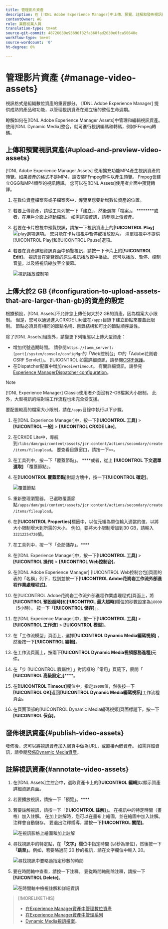 ```yaml
---
title: 管理影片資產
description: 在 [!DNL Adobe Experience Manager]中上傳、預覽、註解和發佈視訊資產。
contentOwner: AG
role: 業務從業人員
translation-type: tm+mt
source-git-commit: 48726639e93696f32fa368fad2630e6fca50640e
workflow-type: tm+mt
source-wordcount: '0'
ht-degree: 0%

---
```



# 管理影片資產 {#manage-video-assets}

視訊格式是組織數位資產的重要部分。 [!DNL Adobe Experience Manager] 提供成熟的產品和功能，以管理視訊資產在建立後的整個生命週期。

瞭解如何在[!DNL Adobe Experience Manager Assets]中管理和編輯視訊資產。 使用[!DNL Dynamic Media]整合，就可進行視訊編碼和轉碼，例如FFmpeg轉碼。

## 上傳和預覽視訊資產{#upload-and-preview-video-assets}

[!DNL Adobe Experience Manager Assets] 使用擴充功能MP4產生視訊資產的預覽。如果資產的格式不是MP4，請安裝FFmpeg套件以產生預覽。 Fmpeg會建立OGG和MP4類型的視訊轉譯。 您可以在[!DNL Assets]使用者介面中預覽轉譯。

1. 在數位資產檔案夾或子檔案夾中，導覽至您要新增數位資產的位置。
1. 若要上傳資產，請從工具列按一下「建立」，然後選擇「檔案」。 ********&#x200B;或者，在用戶介面上拖動檔案。 如需詳細資訊，請參閱[上傳資產](manage-assets.md#uploading-assets)。
1. 若要在卡片檢視中預覽視訊，請按一下視訊資產上的&#x200B;**[!UICONTROL Play]** ![play選項](assets/do-not-localize/play.png)選項。 您只能在卡片檢視中暫停或播放影片。 清單檢視中不提供[!UICONTROL Play]和[!UICONTROL Pause]選項。

1. 若要在資產詳細資訊頁面中預覽視訊，請按一下卡片上的&#x200B;**[!UICONTROL Edit]**。 視訊會在瀏覽器的原生視訊播放器中播放。 您可以播放、暫停、控制音量，以及將視訊縮放至全螢幕。

   ![視訊播放控制項](assets/video-playback-controls.png)

## 上傳大於2 GB {#configuration-to-upload-assets-that-are-larger-than-gb}的資產的設定

根據預設，[!DNL Assets]不允許您上傳任何大於2 GB的資產，因為檔案大小限制。 但是，您可以通過進入CRXDE Lite並在`/apps`目錄下建立節點來覆蓋此限制。 節點必須具有相同的節點名稱、目錄結構和可比的節點順序屬性。

除了[!DNL Assets]組態外，請變更下列組態以上傳大型資產：

* 增加代號過期時間。 請參閱`https://[aem_server]:[port]/system/console/configMgr`的「Web控制台」中的「Adobe花崗岩CSRF Servlet]」。 [!UICONTROL 如需詳細資訊，請參閱[CSRF保護](/help/sites-developing/csrf-protection.md)。
* 在Dispatcher配置中增加`receiveTimeout`。 有關詳細資訊，請參見[Experience ManagerDispatcher configuration](https://experienceleague.adobe.com/docs/experience-manager-dispatcher/using/configuring/dispatcher-configuration.html#renders-options)。

>[!NOTE]
>
>[!DNL Experience Manager] Classic使用者介面沒有2-GB檔案大小限制。 此外，大型視訊的端對端工作流程也未完全受支援。

要配置較高的檔案大小限制，請在`/apps`目錄中執行以下步驟。

1. 在[!DNL Experience Manager]中，按一下&#x200B;**[!UICONTROL 工具]** > **[!UICONTROL 一般]** > **[!UICONTROL CRXDE Lite]**。
1. 在CRXDE Lite中，導航到`/libs/dam/gui/content/assets/jcr:content/actions/secondary/create/items/fileupload`。 要查看目錄窗口，請按一下`>>`。
1. 在工具列中，按一下「覆蓋節點」。 ****&#x200B;或者，從上 **[!UICONTROL 下文選單選取]** 「覆蓋節點」。
1. 在&#x200B;**[!UICONTROL 覆蓋節點]**&#x200B;對話方塊中，按一下&#x200B;**[!UICONTROL 確定]**。

   ![覆蓋節點](assets/overlay-node-path.png)

1. 重新整理瀏覽器。 已選取覆蓋節點`/apps/dam/gui/content/assets/jcr:content/actions/secondary/create/items/fileupload`。
1. 在&#x200B;**[!UICONTROL Properties]**&#x200B;標籤中，以位元組為單位輸入適當的值，以將大小限制增大到所需的大小。 例如，要將大小限制增加到30 GB，請輸入`32212254720`值。

1. 在工具列中，按一下「全部儲存」。****
1. 在[!DNL Experience Manager]中，按一下&#x200B;**[!UICONTROL 工具]** > **[!UICONTROL 操作]** > **[!UICONTROL Web控制台]**。
1. 在[!DNL Adobe Experience Manager] [!UICONTROL Web控制台包]頁面的表的「名稱」列下，找到並按一下&#x200B;**[!UICONTROL Adobe花崗岩工作流外部進程作業處理程式]**。
1. 在[!UICONTROL Adobe花崗岩工作流外部進程作業處理程式]頁面上，將&#x200B;**[!UICONTROL 預設超時]**&#x200B;和&#x200B;**[!UICONTROL 最大超時]**&#x200B;欄位的秒數設定為`18000`（5小時）。 按一下「**[!UICONTROL 儲存]**」。
1. 在[!DNL Experience Manager]中，按一下&#x200B;**[!UICONTROL 工具]** > **[!UICONTROL 工作流]** > **[!UICONTROL 模型]**。
1. 在「工作流模型」頁面上，選擇&#x200B;**[!UICONTROL Dynamic Media編碼視頻]** ，然後按一下&#x200B;**[!UICONTROL 編輯]**。
1. 在工作流頁面上，按兩下&#x200B;**[!UICONTROL Dynamic Media視頻服務進程]**&#x200B;元件。
1. 在「步 [!UICONTROL 驟屬性] 」對話框的「常用」頁籤下，展開「 **[!UICONTROL 高級設定」]******。
1. 在&#x200B;**[!UICONTROL Timeout]**&#x200B;欄位中，指定`18000`值，然後按一下&#x200B;**[!UICONTROL OK]**&#x200B;返回&#x200B;**[!UICONTROL Dynamic Media編碼視訊]**&#x200B;工作流程頁面。
1. 在頁面頂部的[!UICONTROL Dynamic Media編碼視頻]頁面標題下，按一下&#x200B;**[!UICONTROL 保存]**。

## 發佈視訊資產{#publish-video-assets}

發佈後，您可以將視訊資產加入網頁中做為URL，或直接內嵌資產。 如需詳細資訊，請參閱[發佈Dynamic Media資產](/help/assets/publishing-dynamicmedia-assets.md)。

## 註解視訊資產{#annotate-video-assets}

1. 在[!DNL Assets]主控台中，選取資產卡上的&#x200B;**[!UICONTROL 編輯]**&#x200B;以顯示資產詳細資訊頁面。
1. 若要播放視訊，請按一下「預覽」。****
1. 若要註解視訊，請按一下「**[!UICONTROL 註解]**」。 在視訊中的特定時間（畫格）加入註解。 在加上註解時，您可以在畫布上繪圖，並在繪圖中加入註解。 注釋會自動儲存。 要退出注釋嚮導，請按一下&#x200B;**[!UICONTROL 關閉]**。

   ![在視訊影格上繪圖和加上註解](assets/annotate-video.png)

1. 尋找視訊中的特定點，在&#x200B;**「文字」**&#x200B;欄位中指定時間 (以秒為單位)，然後按一下&#x200B;**「跳至」**。例如，若要略過前 20 秒的視訊，請在文字欄位中輸入 20。

   ![尋找視訊中要略過指定秒數的時間](assets/seek-in-video.png)

1. 要在時間軸中查看，請按一下注釋。 要從時間軸刪除注釋，請按一下&#x200B;**[!UICONTROL Delete]**。

   ![在時間軸中檢視註解和詳細資訊](assets/timeline-view-annotation.png)

>[!MORELIKETHIS]
>
>* [在Experience Manager資產中管理數位資產](/help/assets/manage-assets.md)
>* [在Experience Manager資產中管理系列](/help/assets/manage-collections.md)
>* [Dynamic Media視訊檔案](/help/assets/video.md)。

